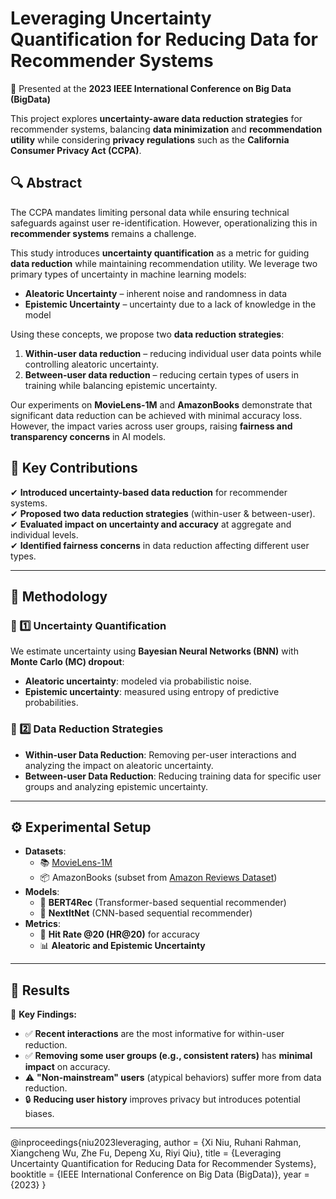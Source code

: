 # **Leveraging Uncertainty Quantification for Reducing Data for Recommender Systems**
📌 Presented at the **2023 IEEE International Conference on Big Data (BigData)**  

This project explores **uncertainty-aware data reduction strategies** for recommender systems, balancing **data minimization** and **recommendation utility** while considering **privacy regulations** such as the **California Consumer Privacy Act (CCPA)**.

## 🔍 Abstract  
The CCPA mandates limiting personal data while ensuring technical safeguards against user re-identification. However, operationalizing this in **recommender systems** remains a challenge.  

This study introduces **uncertainty quantification** as a metric for guiding **data reduction** while maintaining recommendation utility. We leverage two primary types of uncertainty in machine learning models:  

- **Aleatoric Uncertainty** – inherent noise and randomness in data  
- **Epistemic Uncertainty** – uncertainty due to a lack of knowledge in the model  

Using these concepts, we propose two **data reduction strategies**:  
1. **Within-user data reduction** – reducing individual user data points while controlling aleatoric uncertainty.  
2. **Between-user data reduction** – reducing certain types of users in training while balancing epistemic uncertainty.  

Our experiments on **MovieLens-1M** and **AmazonBooks** demonstrate that significant data reduction can be achieved with minimal accuracy loss. However, the impact varies across user groups, raising **fairness and transparency concerns** in AI models.

## 🚀 Key Contributions  
✔ **Introduced uncertainty-based data reduction** for recommender systems.  
✔ **Proposed two data reduction strategies** (within-user & between-user).  
✔ **Evaluated impact on uncertainty and accuracy** at aggregate and individual levels.  
✔ **Identified fairness concerns** in data reduction affecting different user types.  

---

## 📌 Methodology  

### 🔢 1️⃣ Uncertainty Quantification  
We estimate uncertainty using **Bayesian Neural Networks (BNN)** with **Monte Carlo (MC) dropout**:  
- **Aleatoric uncertainty**: modeled via probabilistic noise.  
- **Epistemic uncertainty**: measured using entropy of predictive probabilities.  

### 🔄 2️⃣ Data Reduction Strategies  
- **Within-user Data Reduction**: Removing per-user interactions and analyzing the impact on aleatoric uncertainty.  
- **Between-user Data Reduction**: Reducing training data for specific user groups and analyzing epistemic uncertainty.  

---

## ⚙️ Experimental Setup  
- **Datasets**:  
  - 📚 [MovieLens-1M](https://grouplens.org/datasets/movielens/)  
  - 📦 AmazonBooks (subset from [Amazon Reviews Dataset](https://nijianmo.github.io/amazon/index.html))  
- **Models**:  
  - 🤖 **BERT4Rec** (Transformer-based sequential recommender)  
  - 🧠 **NextItNet** (CNN-based sequential recommender)  
- **Metrics**:  
  - 🎯 **Hit Rate @20 (HR@20)** for accuracy  
  - 📊 **Aleatoric and Epistemic Uncertainty**  

---

## 🔬 Results  

📌 **Key Findings:**  
- ✅ **Recent interactions** are the most informative for within-user reduction.  
- ✅ **Removing some user groups (e.g., consistent raters)** has **minimal impact** on accuracy.  
- ⚠ **"Non-mainstream" users** (atypical behaviors) suffer more from data reduction.  
- 🔒 **Reducing user history** improves privacy but introduces potential biases.  

---


@inproceedings{niu2023leveraging,
  author    = {Xi Niu, Ruhani Rahman, Xiangcheng Wu, Zhe Fu, Depeng Xu, Riyi Qiu},
  title     = {Leveraging Uncertainty Quantification for Reducing Data for Recommender Systems},
  booktitle = {IEEE International Conference on Big Data (BigData)},
  year      = {2023}
}
